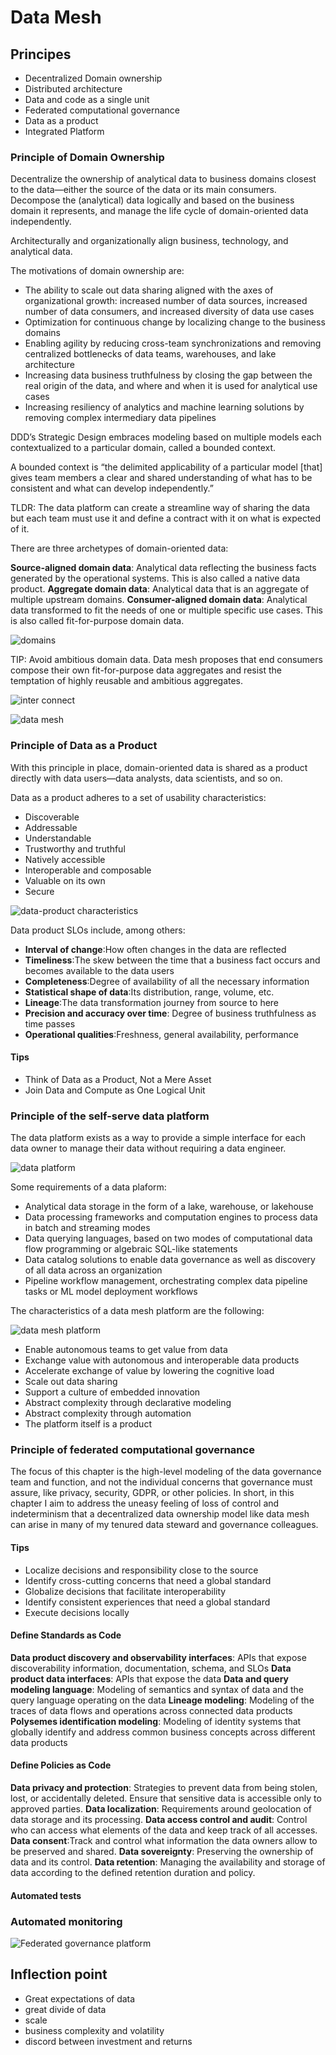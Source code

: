 # Data Mesh

## Principes

- Decentralized Domain ownership
- Distributed architecture
- Data and code as a single unit
- Federated computational governance
- Data as a product
- Integrated Platform

### Principle of Domain Ownership

Decentralize the ownership of analytical data to business domains closest to the data—either the source of the data or its main consumers. Decompose the (analytical) data logically and based on the business domain it represents, and manage the life cycle of domain-oriented data independently.

Architecturally and organizationally align business, technology, and analytical data.

The motivations of domain ownership are:

- The ability to scale out data sharing aligned with the axes of organizational growth: increased number of data sources, increased number of data consumers, and increased diversity of data use cases
- Optimization for continuous change by localizing change to the business domains
- Enabling agility by reducing cross-team synchronizations and removing centralized bottlenecks of data teams, warehouses, and lake architecture
- Increasing data business truthfulness by closing the gap between the real origin of the data, and where and when it is used for analytical use cases
- Increasing resiliency of analytics and machine learning solutions by removing complex intermediary data pipelines

DDD’s Strategic Design embraces modeling based on multiple models each contextualized to a particular domain, called a bounded context.

A bounded context is “the delimited applicability of a particular model [that] gives team members a clear and shared understanding of what has to be consistent and what can develop independently.”

TLDR: The data platform can create a streamline way of sharing the data but each team must use it and define a contract with it on what is expected of it.

There are three archetypes of domain-oriented data:

**Source-aligned domain data**: Analytical data reflecting the business facts generated by the operational systems. This is also called a native data product.
**Aggregate domain data**: Analytical data that is an aggregate of multiple upstream domains.
**Consumer-aligned domain data**: Analytical data transformed to fit the needs of one or multiple specific use cases. This is also called fit-for-purpose domain data.

![domains](images/2022-04-12-20-02-41.png)

TIP: Avoid ambitious domain data. Data mesh proposes that end consumers compose their own fit-for-purpose data aggregates and resist the temptation of highly reusable and ambitious aggregates.

![inter connect](images/2022-04-12-19-44-32.png)

![data mesh](images/2022-04-12-19-45-39.png)

### Principle of Data as a Product

With this principle in place, domain-oriented data is shared as a product directly with data users—data analysts, data scientists, and so on.

Data as a product adheres to a set of usability characteristics:

- Discoverable
- Addressable
- Understandable
- Trustworthy and truthful
- Natively accessible
- Interoperable and composable
- Valuable on its own
- Secure

![data-product characteristics](images/2022-04-12-21-32-43.png)

Data product SLOs include, among others:

- **Interval of change**:How often changes in the data are reflected
- **Timeliness**:The skew between the time that a business fact occurs and becomes available to the data users
- **Completeness**:Degree of availability of all the necessary information
- **Statistical shape of data**:Its distribution, range, volume, etc.
- **Lineage**:The data transformation journey from source to here
- **Precision and accuracy over time**: Degree of business truthfulness as time passes
- **Operational qualities**:Freshness, general availability, performance

#### Tips

- Think of Data as a Product, Not a Mere Asset
- Join Data and Compute as One Logical Unit

### Principle of the self-serve data platform

The data platform exists as a way to provide a simple interface for each data owner to manage their data without requiring a data engineer.

![data platform](images/2022-04-12-22-07-45.png)

Some requirements of a data plaform:

- Analytical data storage in the form of a lake, warehouse, or lakehouse
- Data processing frameworks and computation engines to process data in batch and streaming modes
- Data querying languages, based on two modes of computational data flow programming or algebraic SQL-like statements
- Data catalog solutions to enable data governance as well as discovery of all data across an organization
- Pipeline workflow management, orchestrating complex data pipeline tasks or ML model deployment workflows

The characteristics of a data mesh platform are the following:

![data mesh platform](images/2022-04-12-22-14-26.png)

- Enable autonomous teams to get value from data
- Exchange value with autonomous and interoperable data products
- Accelerate exchange of value by lowering the cognitive load
- Scale out data sharing
- Support a culture of embedded innovation
- Abstract complexity through declarative modeling
- Abstract complexity through automation
- The platform itself is a product

### Principle of federated computational governance

The focus of this chapter is the high-level modeling of the data governance team and function, and not the individual concerns that governance must assure, like privacy, security, GDPR, or other policies. In short, in this chapter I aim to address the uneasy feeling of loss of control and indeterminism that a decentralized data ownership model like data mesh can arise in many of my tenured data steward and governance colleagues.

#### Tips

- Localize decisions and responsibility close to the source
- Identify cross-cutting concerns that need a global standard
- Globalize decisions that facilitate interoperability
- Identify consistent experiences that need a global standard
- Execute decisions locally

#### Define Standards as Code

**Data product discovery and observability interfaces**: APIs that expose discoverability information, documentation, schema, and SLOs
**Data product data interfaces**: APIs that expose the data
**Data and query modeling language**: Modeling of semantics and syntax of data and the query language operating on the data
**Lineage modeling**: Modeling of the traces of data flows and operations across connected data products
**Polysemes identification modeling**: Modeling of identity systems that globally identify and address common business concepts across different data products

#### Define Policies as Code

**Data privacy and protection**: Strategies to prevent data from being stolen, lost, or accidentally deleted. Ensure that sensitive data is accessible only to approved parties.
**Data localization**: Requirements around geolocation of data storage and its processing.
**Data access control and audit**: Control who can access what elements of the data and keep track of all accesses.
**Data consent**:Track and control what information the data owners allow to be preserved and shared.
**Data sovereignty**: Preserving the ownership of data and its control.
**Data retention**: Managing the availability and storage of data according to the defined retention duration and policy.

#### Automated tests

### Automated monitoring

![Federated governance platform](images/2022-04-13-18-15-22.png)


## Inflection point

- Great expectations of data
- great divide of data
- scale
- business complexity and volatility
- discord between investment and returns
